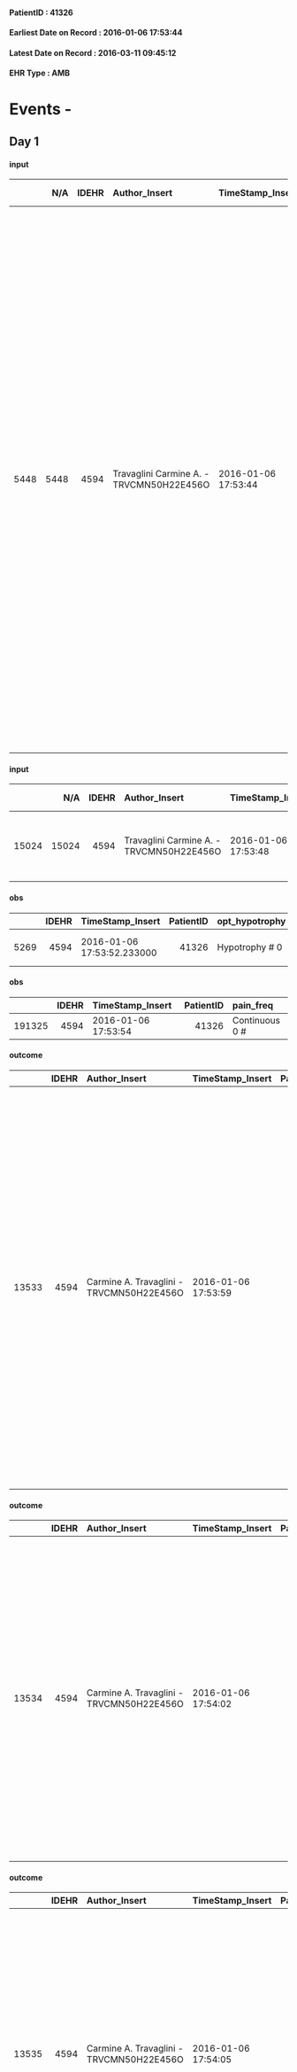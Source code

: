 
#### PatientID : 41326
#### Earliest Date on Record : 2016-01-06 17:53:44
#### Latest Date on Record : 2016-03-11 09:45:12
#### EHR Type : AMB

# Events - 

## Day 1

#### input
|      |    N/A |   IDEHR | Author_Insert                            | TimeStamp_Insert    |   IDAccess | EHRType   |   PatientID |   IDDigitalSignDocument | persone_vicine   |   Unnamed: 0_y |   IDANAMNESI_MED |   Non_Rilevabile_y | Note_Non_Rilevabile_y   | opt_consapevolezza                            | diagnosis                                                                                                                                                                                                                                                                                                                                                                                                                                                                                                                                                                                                                                                                                       |
|-----:|-------:|--------:|:-----------------------------------------|:--------------------|-----------:|:----------|------------:|------------------------:|:-----------------|---------------:|-----------------:|-------------------:|:------------------------|:----------------------------------------------|:------------------------------------------------------------------------------------------------------------------------------------------------------------------------------------------------------------------------------------------------------------------------------------------------------------------------------------------------------------------------------------------------------------------------------------------------------------------------------------------------------------------------------------------------------------------------------------------------------------------------------------------------------------------------------------------------|
| 5448 |   5448 |    4594 | Travaglini Carmine A. - TRVCMN50H22E456O | 2016-01-06 17:53:44 |      20635 | AMB       |       41326 |                  235597 | N/A              |           3248 |             3409 |                  0 | NR                      | Full Awareness of diagnosis and prognosis # 5 | Mastectomia dx per carcinoma mammario nel 1950. Ipertensione arteriosa. Ipotiroidismo. Dal 2013 Artride Reumatoide, epatopatia HCV + correlata con crioglobulinemia. Gammapatia monoclonale IgGlamda con BJ positiva. Nel mese di novembre 2015 ricovero per insufficienza renale. Durante la degenza, diagnosi di "mieloma multiplo con sindrome nefrosica ed insufficienza renale acuta ed oligoanuria" ed inizio di terapia dialitica previa CVCgiugulare dx. Sul versante ematologico la paziente dopo una seduta di steroide ad alto dosaggio, ha praticato due sedute, una a settimana, di Bortezomib che ha poi interrotto per scelta personale in rapporto al peggioramento del suo PS. |

#### input
|       |    N/A |   IDEHR | Author_Insert                            | TimeStamp_Insert    |   IDAccess | EHRType   |   PatientID |   IDDigitalSignDocument | persone_vicine   |   Unnamed: 0_y.1 |   IDDIAGNOSI_ICD |   Non_Rilevabile_y.1 | Note_Non_Rilevabile_y.1   | I_ICD                                                        | II_ICD                                                        | III_ICD                                 | IV_ICD                                              | V_ICD                                     | I_Anno   | II_Anno   | III_Anno   | IV_Anno   | They go   | I_Mese   |
|------:|-------:|--------:|:-----------------------------------------|:--------------------|-----------:|:----------|------------:|------------------------:|:-----------------|-----------------:|-----------------:|---------------------:|:--------------------------|:-------------------------------------------------------------|:--------------------------------------------------------------|:----------------------------------------|:----------------------------------------------------|:------------------------------------------|:---------|:----------|:-----------|:----------|:----------|:---------|
| 15024 |  15024 |    4594 | Travaglini Carmine A. - TRVCMN50H22E456O | 2016-01-06 17:53:48 |      20635 | AMB       |       41326 |                  235598 | N/A              |              585 |              585 |                    0 | NR                        | 20300 - Mieloma multiplo - senza menzione di remissione#2266 | 07054 - Epatite C cronica senza menzione di coma epatico#2008 | 586 - Insufficienza renale cronica#2363 | 4019 - Ipertensione essenziale non specificata#2334 | 2449 - Ipotiroidismo non specificato#2683 | 2015#55  | 2013#53   | 2015#55    | 1994#34   | 2013#53   | 12#12    |

#### obs
|      |   IDEHR | TimeStamp_Insert           |   PatientID | opt_hypotrophy   | anorexia     | asthenia   | cachexia     | dyspnoea                  | agitation_behavior_freq   | mood                | cognitive_state   |
|-----:|--------:|:---------------------------|------------:|:-----------------|:-------------|:-----------|:-------------|:--------------------------|:--------------------------|:--------------------|:------------------|
| 5269 |    4594 | 2016-01-06 17:53:52.233000 |       41326 | Hypotrophy # 0   | Anorexia # 0 | Severe # 3 | cachexia # 0 | applicant mild strain # 6 | quiet # 0                 | Closing itself # 01 | Polished # 2      |

#### obs
|        |   IDEHR | TimeStamp_Insert    |   PatientID | pain_freq      |
|-------:|--------:|:--------------------|------------:|:---------------|
| 191325 |    4594 | 2016-01-06 17:53:54 |       41326 | Continuous 0 # |

#### outcome
|       |   IDEHR | Author_Insert                            | TimeStamp_Insert    |   PatientID |   IDDigitalSignDocument |   IDPAI_VIDAS | opt_problem                     |   opt_problem_num | opt_obiettivo                                                                                                                                                                            |   opt_obiettivo_num | opt_stato_problema   |   opt_stato_problema_num | opt_interventi                                                                                                                                                                                                                                                                                                                                                                                                                                                          |   opt_interventi_num |
|------:|--------:|:-----------------------------------------|:--------------------|------------:|------------------------:|--------------:|:--------------------------------|------------------:|:-----------------------------------------------------------------------------------------------------------------------------------------------------------------------------------------|--------------------:|:---------------------|-------------------------:|:------------------------------------------------------------------------------------------------------------------------------------------------------------------------------------------------------------------------------------------------------------------------------------------------------------------------------------------------------------------------------------------------------------------------------------------------------------------------|---------------------:|
| 13533 |    4594 | Carmine A. Travaglini - TRVCMN50H22E456O | 2016-01-06 17:53:59 |       41326 |                  235601 |         15566 | Deficit in the care of s√® # 25 |                 4 | Keep the remaining capacity in taking care of you, helping the patient to accept their limitations, considering himself realistic and objective (eating, bathing, dressing, delete) # 40 |                   4 | Open Problem # 1     |                        1 | Implementation PAI - Guarantee the patient's choices based on his / her desires # 92; Implementation PAI - Do not increase the patient's dependency regime by replacing himself / herself in all activities # 95; Counseling - Encourage to express feelings about deficits in the care of you're # 96; Counseling - Gently exploring your disabilities # 97; Counseling - Exploring the patient's feelings in relation to his or her disability and need for help # 98 |                    4 |

#### outcome
|       |   IDEHR | Author_Insert                            | TimeStamp_Insert    |   PatientID |   IDDigitalSignDocument |   IDPAI_VIDAS | opt_problem                                                |   opt_problem_num | opt_obiettivo                                                       |   opt_obiettivo_num | opt_stato_problema   |   opt_stato_problema_num | opt_interventi                                                                                                                                                                                                                                                                                                                                    |   opt_interventi_num |
|------:|--------:|:-----------------------------------------|:--------------------|------------:|------------------------:|--------------:|:-----------------------------------------------------------|------------------:|:--------------------------------------------------------------------|--------------------:|:---------------------|-------------------------:|:--------------------------------------------------------------------------------------------------------------------------------------------------------------------------------------------------------------------------------------------------------------------------------------------------------------------------------------------------|---------------------:|
| 13534 |    4594 | Carmine A. Travaglini - TRVCMN50H22E456O | 2016-01-06 17:54:02 |       41326 |                  235602 |         15567 | Impaired mobility † / limitation of physical movement # 27 |                 1 | Minimize the possibility of injuries. If present, maintain QoL # 47 |                   4 | Open Problem # 1     |                        1 | PAI Implementation - Program the change of position that reduces the pressure in vulnerable areas # 292; PAI Implementation - Keep well hydrated skin and elastic # 295; Information - Inform the caregiver on how to mobilize the patient to reduce the risk of injury # 304; aids - Request supply of bedsore air mattress and compressor # 308 |                    4 |

#### outcome
|       |   IDEHR | Author_Insert                            | TimeStamp_Insert    |   PatientID |   IDDigitalSignDocument |   IDPAI_VIDAS | opt_problem                                                            |   opt_problem_num | opt_obiettivo                                               |   opt_obiettivo_num | opt_stato_problema   |   opt_stato_problema_num | opt_interventi                                                                                                                                                                                                                                                                                        |   opt_interventi_num |
|------:|--------:|:-----------------------------------------|:--------------------|------------:|------------------------:|--------------:|:-----------------------------------------------------------------------|------------------:|:------------------------------------------------------------|--------------------:|:---------------------|-------------------------:|:------------------------------------------------------------------------------------------------------------------------------------------------------------------------------------------------------------------------------------------------------------------------------------------------------|---------------------:|
| 13535 |    4594 | Carmine A. Travaglini - TRVCMN50H22E456O | 2016-01-06 17:54:05 |       41326 |                  235603 |         15568 | Alteration of comfort associated with chronic pain and / or acute # 29 |                 2 | The patient riferir√ † ¬ † a satisfactory pain control # 56 |                   1 | Open Problem # 1     |                        1 | Counseling - Sharing with the patient the therapeutic path # 444; Implementing the PAI - Therapeutic adjustment # 441; Implementing the PAI - Administering the drugs correctly according to the prescription # 442; Implementing the PAI - Evaluating the effectiveness of drug administration # 443 |                    4 |

#### care
|       |   IDEHR | Author_Insert                            | TimeStamp_Insert    |   IDAccess | EHRType   |   PatientID |   IDTERAPIE_OUTPAT_VIDAS | ds_altro_farmaco   |   ds_dose | opt_via_di_somm   | ds_ora       | dt_data_inizio      | ds_note_y                                                                                                                                                 |   opt_pregressa |   opt_somm_terapia |   opt_estemporanea |   opt_termina |   opt_somm_in_pompa | opt_farmaco              |
|------:|--------:|:-----------------------------------------|:--------------------|-----------:|:----------|------------:|-------------------------:|:-------------------|----------:|:------------------|:-------------|:--------------------|:----------------------------------------------------------------------------------------------------------------------------------------------------------|----------------:|-------------------:|-------------------:|--------------:|--------------------:|:-------------------------|
| 35989 |    4594 | carmine a. travaglini - trvcmn50h22e456o | 2016-01-06 17:54:08 |      20635 | amb       |       41326 |                    13545 | clisma fleet       |         1 | rectal # 6 = 6    | at need # 24 | 2016-01-06 00:00:00 | in relation to the fact that the patient evacuates more than 15 days, √® properly proceed with rectal principals. subsequently valuter√ † how to proceed. |               0 |                  0 |                  0 |             0 |                   0 | other (see notes) # 2004 |

#### care
|       |   IDEHR | Author_Insert                            | TimeStamp_Insert    |   IDAccess | EHRType   |   PatientID |   IDTERAPIE_OUTPAT_VIDAS |   ds_dose | opt_via_di_somm   | ds_ora       | dt_data_inizio      | ds_note_y                                                                                                                                                                             |   opt_pregressa |   opt_somm_terapia |   opt_estemporanea |   opt_termina |   opt_somm_in_pompa | opt_farmaco                                  |
|------:|--------:|:-----------------------------------------|:--------------------|-----------:|:----------|------------:|-------------------------:|----------:|:------------------|:-------------|:--------------------|:--------------------------------------------------------------------------------------------------------------------------------------------------------------------------------------|----------------:|-------------------:|-------------------:|--------------:|--------------------:|:---------------------------------------------|
| 35990 |    4594 | carmine a. travaglini - trvcmn50h22e456o | 2016-01-06 17:54:12 |      20635 | amb       |       41326 |                    13546 |         1 | oral # 0 = 0      | other # 2476 | 2016-01-06 00:00:00 | 1 patch every three days. in relation to the clinical response, if they moduler√ † dose. in the titration phase they may be used supplements oppoidi quick release as matrifen (see). |               0 |                  0 |                  0 |             0 |                   0 | fentanyl (matrifen tts 12 mcg / hour) # 1669 |

#### care
|       |   IDEHR | Author_Insert                            | TimeStamp_Insert    |   IDAccess | EHRType   |   PatientID |   IDTERAPIE_OUTPAT_VIDAS |   ds_dose | opt_via_di_somm   | ds_ora          | dt_data_inizio      |   opt_pregressa |   opt_somm_terapia |   opt_estemporanea |   opt_termina |   opt_somm_in_pompa | opt_farmaco                                     |
|------:|--------:|:-----------------------------------------|:--------------------|-----------:|:----------|------------:|-------------------------:|----------:|:------------------|:----------------|:--------------------|----------------:|-------------------:|-------------------:|--------------:|--------------------:|:------------------------------------------------|
| 35991 |    4594 | carmine a. travaglini - trvcmn50h22e456o | 2016-01-06 17:54:14 |      20635 | amb       |       41326 |                    13547 |        64 | oral # 0 = 0      | 07 # 7; 16 # 16 | 2016-01-06 00:00:00 |               0 |                  0 |                  0 |             0 |                   0 | dexamethasone (soldesam os gtt 0-2% gtt) # 1446 |

#### care
|       |   IDEHR | Author_Insert                            | TimeStamp_Insert    |   IDAccess | EHRType   |   PatientID |   IDTERAPIE_OUTPAT_VIDAS |   ds_dose | opt_via_di_somm        | ds_ora       | dt_data_inizio      | ds_note_y                                                                                                                                                                                                                                                                                                         |   opt_pregressa |   opt_somm_terapia |   opt_estemporanea |   opt_termina |   opt_somm_in_pompa | opt_farmaco                                   |
|------:|--------:|:-----------------------------------------|:--------------------|-----------:|:----------|------------:|-------------------------:|----------:|:-----------------------|:-------------|:--------------------|:------------------------------------------------------------------------------------------------------------------------------------------------------------------------------------------------------------------------------------------------------------------------------------------------------------------|----------------:|-------------------:|-------------------:|--------------:|--------------------:|:----------------------------------------------|
| 35992 |    4594 | carmine a. travaglini - trvcmn50h22e456o | 2016-01-06 17:54:19 |      20635 | amb       |       41326 |                    13548 |         1 | transmucosal # 11 = 11 | at need # 24 | 2016-01-06 00:00:00 | a spray in the nostril. if after 20 minutes of administration of the drug does not cease the pain, you √® allowed to brew another spray. s√® goes from that in other episodes of intense pain utilizzer√ † cumulative dose proved effective. the potr√ † medication also be used to prevent procedural pain ..... |               0 |                  0 |                  0 |             0 |                   0 | fentanyl (instanyl nasal spray 50 mcg) # 1667 |

#### obs
|        |   IDEHR | TimeStamp_Insert           |   PatientID | awareness                                         |
|-------:|--------:|:---------------------------|------------:|:--------------------------------------------------|
| 287638 |    4594 | 2016-01-06 17:54:21.597000 |       41326 | Full awareness of the diagnosis and prognosis # 4 |

#### care
|      |   IDEHR | Author_Insert                   | TimeStamp_Insert    | EHRType   |   PatientID |   IDGESTIONE_AUSILI |   opt_annulla_consegna | dt_Ric_consegna     | opt_ausilio                                     |
|-----:|--------:|:--------------------------------|:--------------------|:----------|------------:|--------------------:|-----------------------:|:--------------------|:------------------------------------------------|
| 4929 |    4585 | chiara sassi - ssschr75p41l872t | 2016-01-07 09:14:49 | amb       |       41326 |                4792 |                      0 | 2016-01-07 00:00:00 | electronic articulated bed with side rails # 14 |

#### care
|      |   IDEHR | Author_Insert                   | TimeStamp_Insert    | EHRType   |   PatientID |   IDGESTIONE_AUSILI |   opt_annulla_consegna | dt_Ric_consegna     | opt_ausilio                             |
|-----:|--------:|:--------------------------------|:--------------------|:----------|------------:|--------------------:|-----------------------:|:--------------------|:----------------------------------------|
| 4930 |    4585 | chiara sassi - ssschr75p41l872t | 2016-01-07 09:15:00 | amb       |       41326 |                4793 |                      0 | 2016-01-07 00:00:00 | antid air mattress with compressor # 16 |

#### care
|      |   IDEHR | Author_Insert                           | TimeStamp_Insert    | EHRType   |   PatientID |   IDGESTIONE_AUSILI |   ds_ncons |   opt_annulla_consegna | dt_Ric_consegna     | dt_ric_cons_forn    | opt_ausilio                             |
|-----:|--------:|:----------------------------------------|:--------------------|:----------|------------:|--------------------:|-----------:|-----------------------:|:--------------------|:--------------------|:----------------------------------------|
| 4949 |    4585 | martinoli massimo l. - mrtmsm69t31f205t | 2016-01-07 12:43:38 | amb       |       41326 |                4812 |      26850 |                      0 | 2016-01-07 00:00:00 | 2016-01-07 00:00:00 | antid air mattress with compressor # 16 |

#### care
|      |   IDEHR | Author_Insert                           | TimeStamp_Insert    | EHRType   |   PatientID |   IDGESTIONE_AUSILI |   ds_ncons |   opt_annulla_consegna | dt_Ric_consegna     | dt_ric_cons_forn    | opt_ausilio                                     |
|-----:|--------:|:----------------------------------------|:--------------------|:----------|------------:|--------------------:|-----------:|-----------------------:|:--------------------|:--------------------|:------------------------------------------------|
| 4950 |    4585 | martinoli massimo l. - mrtmsm69t31f205t | 2016-01-07 12:43:53 | amb       |       41326 |                4813 |      26850 |                      0 | 2016-01-07 00:00:00 | 2016-01-07 00:00:00 | electronic articulated bed with side rails # 14 |

#### input
|      |    N/A |   Unnamed: 0_x |   IDANAMNESI_INF |   IDEHR | Author_Insert                      | TimeStamp_Insert           |   IDAccess | EHRType   |   PatientID |   IDDigitalSignDocument |   Non_Rilevabile_x | Note_Non_Rilevabile_x   | perc_salute                                                    | elimination           | Perception                       | rapporti_fam   | persone_vicine   | Caregiver          | Religion     | Note_Elim_urinaria   |
|-----:|-------:|---------------:|-----------------:|--------:|:-----------------------------------|:---------------------------|-----------:|:----------|------------:|------------------------:|-------------------:|:------------------------|:---------------------------------------------------------------|:----------------------|:---------------------------------|:---------------|:-----------------|:-------------------|:-------------|:---------------------|
| 1189 |   1189 |           1379 |             2267 |    4594 | De Paula Helena - DPLMCH72M51Z602H | 2016-01-07 13:34:14.087000 |      20735 | AMB       |       41326 |                  236421 |                  0 | NR                      | perdit√ † Performance # 0; increased dell'affaticabilit√ † # 2 | constipated bowel # 1 | Closing itself # 2; sadness # 12 | no # 1         | N/A              | Caregiver 24su 24. | Catholic # 0 | incontinence diapers |

#### obs
|       |   IDEHR | TimeStamp_Insert           |   PatientID | personal_hygiene   | urine_elimination   | mobility     | active_diuresis     | asthenia   | cachexia     | dyspnoea        | motor_performance                                                                                  | body_temp    | mood                              | diet       | cognitive_state   | feces_elimination   |
|------:|--------:|:---------------------------|------------:|:-------------------|:--------------------|:-------------|:--------------------|:-----------|:-------------|:----------------|:---------------------------------------------------------------------------------------------------|:-------------|:----------------------------------|:-----------|:------------------|:--------------------|
| 40908 |    4594 | 2016-01-07 13:34:18.497000 |       41326 | Employee # 4       | Independent # 0     | Employee # 4 | active diuresis # 0 | Severe # 2 | cachexia # 0 | mild strain # 1 | 30% - Patient with directions to the hospital or home hospitalization, intensive home support # 03 | Apyrexia # 0 | Closing itself # 01; sadness # 11 | Absent # 4 | Polished # 2      | Employee # 4        |

#### obs
|        |   IDEHR | TimeStamp_Insert    |   PatientID | pain_freq                      |
|-------:|--------:|:--------------------|------------:|:-------------------------------|
| 191424 |    4594 | 2016-01-07 13:34:21 |       41326 | Continuous # 0; Occasional # 4 |

#### outcome
|       |   IDEHR | Author_Insert                      | TimeStamp_Insert    |   PatientID |   IDDigitalSignDocument |   IDPAI_VIDAS | opt_problem                                                |   opt_problem_num | opt_obiettivo                                                       |   opt_obiettivo_num | opt_stato_problema   |   opt_stato_problema_num | opt_interventi                                                                                                                                                                                                                                                      |   opt_interventi_num |
|------:|--------:|:-----------------------------------|:--------------------|------------:|------------------------:|--------------:|:-----------------------------------------------------------|------------------:|:--------------------------------------------------------------------|--------------------:|:---------------------|-------------------------:|:--------------------------------------------------------------------------------------------------------------------------------------------------------------------------------------------------------------------------------------------------------------------|---------------------:|
| 13647 |    4594 | De Paula Helena - DPLMCH72M51Z602H | 2016-01-07 13:34:24 |       41326 |                  236424 |         15680 | Impaired mobility † / limitation of physical movement # 27 |                 1 | Minimize the possibility of injuries. If present, maintain QoL # 47 |                   4 | Open Problem # 1     |                        1 | Assistive products - Request for supply of articulated bed with side rails # 307; Assistive products - Request for supply of anti-decubitus air mattress and compressor # 308; Activation of professionals - Request for activation of Social Health Operator # 332 |                    4 |


## Day 2

#### input
|      |    N/A |   IDEHR | Author_Insert                            | TimeStamp_Insert    |   IDAccess | EHRType   |   PatientID |   IDDigitalSignDocument | persone_vicine   |   Unnamed: 0_y |   IDANAMNESI_MED |   Non_Rilevabile_y | Note_Non_Rilevabile_y   | opt_consapevolezza                            | diagnosis                                                                                                                                                                                                                                                                                                                                                                                                                                                                                                                                                                                                                                                                                       |
|-----:|-------:|--------:|:-----------------------------------------|:--------------------|-----------:|:----------|------------:|------------------------:|:-----------------|---------------:|-----------------:|-------------------:|:------------------------|:----------------------------------------------|:------------------------------------------------------------------------------------------------------------------------------------------------------------------------------------------------------------------------------------------------------------------------------------------------------------------------------------------------------------------------------------------------------------------------------------------------------------------------------------------------------------------------------------------------------------------------------------------------------------------------------------------------------------------------------------------------|
| 5468 |   5468 |    4594 | Travaglini Carmine A. - TRVCMN50H22E456O | 2016-01-08 14:14:25 |      20896 | AMB       |       41326 |                  237781 | N/A              |           3325 |             3435 |                  0 | NR                      | Full Awareness of diagnosis and prognosis # 5 | Mastectomia dx per carcinoma mammario nel 1950. Ipertensione arteriosa. Ipotiroidismo. Dal 2013 Artride Reumatoide, epatopatia HCV + correlata con crioglobulinemia. Gammapatia monoclonale IgGlamda con BJ positiva. Nel mese di novembre 2015 ricovero per insufficienza renale. Durante la degenza, diagnosi di "mieloma multiplo con sindrome nefrosica ed insufficienza renale acuta ed oligoanuria" ed inizio di terapia dialitica previa CVCgiugulare dx. Sul versante ematologico la paziente dopo una seduta di steroide ad alto dosaggio, ha praticato due sedute, una a settimana, di Bortezomib che ha poi interrotto per scelta personale in rapporto al peggioramento del suo PS. |

#### obs
|      |   IDEHR | TimeStamp_Insert           |   PatientID | opt_hypotrophy   | anorexia     | asthenia   | cachexia     | dyspnoea                  | agitation_behavior_freq   | mood                | cognitive_state   |
|-----:|--------:|:---------------------------|------------:|:-----------------|:-------------|:-----------|:-------------|:--------------------------|:--------------------------|:--------------------|:------------------|
| 5345 |    4594 | 2016-01-08 14:14:43.513000 |       41326 | Hypotrophy # 0   | Anorexia # 0 | Severe # 3 | cachexia # 0 | applicant mild strain # 6 | quiet # 0                 | Closing itself # 01 | Polished # 2      |

#### obs
|        |   IDEHR | TimeStamp_Insert    |   PatientID | pain_freq                      |
|-------:|--------:|:--------------------|------------:|:-------------------------------|
| 191594 |    4594 | 2016-01-08 14:14:52 |       41326 | Continuous # 0; Occasional # 4 |

#### care
|       |   IDEHR | Author_Insert                            | TimeStamp_Insert    |   IDAccess | EHRType   |   PatientID |   IDTERAPIE_OUTPAT_VIDAS | ds_altro_farmaco    | ds_dose      | opt_via_di_somm   | ds_ora   | dt_data_inizio      | ds_note_y                              |   opt_pregressa |   opt_somm_terapia |   opt_estemporanea |   opt_termina |   opt_somm_in_pompa | opt_farmaco              |
|------:|--------:|:-----------------------------------------|:--------------------|-----------:|:----------|------------:|-------------------------:|:--------------------|:-------------|:------------------|:---------|:--------------------|:---------------------------------------|----------------:|-------------------:|-------------------:|--------------:|--------------------:|:-------------------------|
| 36294 |    4594 | carmine a. travaglini - trvcmn50h22e456o | 2016-01-08 14:14:58 |      20896 | amb       |       41326 |                    13851 | diflucan 50mg / 5ml | 2 dispensers | oral # 0 = 0      | 09 # 9   | 2016-01-08 00:00:00 | to be taken in a lump sum x 7-10 days. |               0 |                  0 |                  0 |             0 |                   0 | other (see notes) # 2004 |

#### care
|       |   IDEHR | Author_Insert                            | TimeStamp_Insert    |   IDAccess | EHRType   |   PatientID |   IDTERAPIE_OUTPAT_VIDAS |   ds_dose | opt_via_di_somm        | ds_ora       | dt_data_inizio      | ds_note_y                                                                                                                                                                                                                                                                                                         |   opt_pregressa |   opt_somm_terapia |   opt_estemporanea |   opt_termina |   opt_somm_in_pompa | opt_farmaco                                    |
|------:|--------:|:-----------------------------------------|:--------------------|-----------:|:----------|------------:|-------------------------:|----------:|:-----------------------|:-------------|:--------------------|:------------------------------------------------------------------------------------------------------------------------------------------------------------------------------------------------------------------------------------------------------------------------------------------------------------------|----------------:|-------------------:|-------------------:|--------------:|--------------------:|:-----------------------------------------------|
| 36295 |    4594 | carmine a. travaglini - trvcmn50h22e456o | 2016-01-08 14:15:04 |      20896 | amb       |       41326 |                    13852 |         1 | transmucosal # 11 = 11 | at need # 24 | 2016-01-08 00:00:00 | a spray in the nostril. if after 20 minutes of administration of the drug does not cease the pain, you √® allowed to brew another spray. s√® goes from that in other episodes of intense pain utilizzer√ † cumulative dose proved effective. the potr√ † medication also be used to prevent procedural pain ..... |               0 |                  0 |                  0 |             0 |                   0 | fentanyl (instanyl nasal spray 100 mcg) # 1664 |

#### care
|       |   IDEHR | Author_Insert                            | TimeStamp_Insert    |   IDAccess | EHRType   |   PatientID |   IDTERAPIE_OUTPAT_VIDAS |   ds_dose | opt_via_di_somm   | ds_ora       | dt_data_inizio      | ds_note_y                                                                                                                                                                             |   opt_pregressa |   opt_somm_terapia |   opt_estemporanea |   opt_termina |   opt_somm_in_pompa | opt_farmaco                                  |
|------:|--------:|:-----------------------------------------|:--------------------|-----------:|:----------|------------:|-------------------------:|----------:|:------------------|:-------------|:--------------------|:--------------------------------------------------------------------------------------------------------------------------------------------------------------------------------------|----------------:|-------------------:|-------------------:|--------------:|--------------------:|:---------------------------------------------|
| 36296 |    4594 | carmine a. travaglini - trvcmn50h22e456o | 2016-01-08 14:15:08 |      20896 | amb       |       41326 |                    13853 |         1 | oral # 0 = 0      | other # 2476 | 2016-01-08 00:00:00 | 1 patch every three days. in relation to the clinical response, if they moduler√ † dose. in the titration phase they may be used supplements oppoidi quick release as instanyl (see). |               0 |                  0 |                  0 |             0 |                   0 | fentanyl (matrifen tts 25 mcg / hour) # 1670 |

#### obs
|       |   IDEHR | TimeStamp_Insert           |   PatientID | opt_cooperation                           | chk_ausili_presidi                      | chk_ausili_incont                       | opt_care_giver   | chk_gastrointestinal_symptoms                 | opt_dehydration   | asthenia   | cachexia     | dyspnoea        | motor_performance              | agitation_behavior_freq   | mood                                             | diet       | cognitive_state   | feces_elimination   | consumption_help   |
|------:|--------:|:---------------------------|------------:|:------------------------------------------|:----------------------------------------|:----------------------------------------|:-----------------|:----------------------------------------------|:------------------|:-----------|:-------------|:----------------|:-------------------------------|:--------------------------|:-------------------------------------------------|:-----------|:------------------|:--------------------|:-------------------|
| 86895 |    4594 | 2016-01-08 15:52:50.070000 |       41326 | discomfort to the technical maneuvers # 2 | absorbency # 0; disposable sleepers # 1 | absorbency # 0; disposable sleepers # 1 | This # 0         | nausea - Occasional # 0; loss of appetite # 3 | Dehydration # 0   | Severe # 2 | cachexia # 0 | mild strain # 1 | bedridden, nontransferable # 5 | quiet # 0                 | Apathy # 00; # 01 closed in itself; sadness # 11 | absent # 4 | Polished # 2      | help with # 2       | # 4 employees      |

#### obs
|        |   IDEHR | TimeStamp_Insert    |   PatientID |
|-------:|--------:|:--------------------|------------:|
| 137968 |    4594 | 2016-01-08 15:52:53 |       41326 |

#### obs
|        |   IDEHR | TimeStamp_Insert           |   PatientID |
|-------:|--------:|:---------------------------|------------:|
| 309741 |    4594 | 2016-01-08 15:52:57.783000 |       41326 |


## Day 3

#### obs
|       |   IDEHR | TimeStamp_Insert           |   PatientID | personal_hygiene   | urine_elimination   | mobility     | active_diuresis     | asthenia   | cachexia     | dyspnoea        | motor_performance                                                                                  | body_temp    | mood                              | diet       | cognitive_state   | feces_elimination   | consumption_help   |
|------:|--------:|:---------------------------|------------:|:-------------------|:--------------------|:-------------|:--------------------|:-----------|:-------------|:----------------|:---------------------------------------------------------------------------------------------------|:-------------|:----------------------------------|:-----------|:------------------|:--------------------|:-------------------|
| 40996 |    4594 | 2016-01-09 12:23:59.307000 |       41326 | Employee # 4       | Independent # 0     | Employee # 4 | active diuresis # 0 | Severe # 2 | cachexia # 0 | mild strain # 1 | 30% - Patient with directions to the hospital or home hospitalization, intensive home support # 03 | Apyrexia # 0 | Closing itself # 01; sadness # 11 | Absent # 4 | Polished # 2      | Employee # 4        | # 4 employees      |

#### obs
|        |   IDEHR | TimeStamp_Insert    |   PatientID | pain_freq                      |
|-------:|--------:|:--------------------|------------:|:-------------------------------|
| 191700 |    4594 | 2016-01-09 12:24:02 |       41326 | Continuous # 0; Occasional # 4 |

#### obs
|        |   IDEHR | TimeStamp_Insert           |   PatientID |
|-------:|--------:|:---------------------------|------------:|
| 299957 |    4594 | 2016-01-09 12:24:04.800000 |       41326 |

#### obs
|        |   IDEHR | TimeStamp_Insert           |   PatientID |
|-------:|--------:|:---------------------------|------------:|
| 299958 |    4594 | 2016-01-09 12:24:06.940000 |       41326 |

#### outcome
|       |   IDEHR | Author_Insert                      | TimeStamp_Insert    |   PatientID |   IDDigitalSignDocument |   IDPAI_VIDAS | opt_problem                                                |   opt_problem_num | opt_obiettivo                                                       |   opt_obiettivo_num | opt_stato_problema   |   opt_stato_problema_num | opt_interventi                                                                                                                                                                                                                                                      |   opt_interventi_num |
|------:|--------:|:-----------------------------------|:--------------------|------------:|------------------------:|--------------:|:-----------------------------------------------------------|------------------:|:--------------------------------------------------------------------|--------------------:|:---------------------|-------------------------:|:--------------------------------------------------------------------------------------------------------------------------------------------------------------------------------------------------------------------------------------------------------------------|---------------------:|
| 13963 |    4594 | De Paula Helena - DPLMCH72M51Z602H | 2016-01-09 12:24:09 |       41326 |                  238615 |         15996 | Impaired mobility † / limitation of physical movement # 27 |                 1 | Minimize the possibility of injuries. If present, maintain QoL # 47 |                   4 | closed Problem # 2   |                        2 | Assistive products - Request for supply of articulated bed with side rails # 307; Assistive products - Request for supply of anti-decubitus air mattress and compressor # 308; Activation of professionals - Request for activation of Social Health Operator # 332 |                    4 |


## Day 4

#### obs
|       |   IDEHR | TimeStamp_Insert           |   PatientID | personal_hygiene   | urine_elimination   | mobility     | active_diuresis     | lack_of_appetite     | asthenia   | cachexia     | dyspnoea        | motor_performance                                                                       | body_temp    | mood      | diet       | cognitive_state          | feces_elimination   | consumption_help   |
|------:|--------:|:---------------------------|------------:|:-------------------|:--------------------|:-------------|:--------------------|:---------------------|:-----------|:-------------|:----------------|:----------------------------------------------------------------------------------------|:-------------|:----------|:-----------|:-------------------------|:--------------------|:-------------------|
| 41034 |    4594 | 2016-01-10 14:09:59.620000 |       41326 | Employee # 4       | Independent # 0     | Employee # 4 | active diuresis # 0 | loss of appetite # 0 | Severe # 2 | cachexia # 0 | mild strain # 1 | 20% - Patient with serious impairment of organ functions, one or irreversible pi√π # 02 | Apyrexia # 0 | Fear # 08 | Absent # 4 | confused - sometimes # 0 | Employee # 4        | # 4 employees      |

#### obs
|        |   IDEHR | TimeStamp_Insert    |   PatientID | pain_freq                      |
|-------:|--------:|:--------------------|------------:|:-------------------------------|
| 191773 |    4594 | 2016-01-10 14:10:03 |       41326 | Continuous # 0; Occasional # 4 |

#### outcome
|       |   IDEHR | Author_Insert                      | TimeStamp_Insert    |   PatientID |   IDDigitalSignDocument |   IDPAI_VIDAS | opt_problem                                               |   opt_problem_num | opt_obiettivo                                                                                                                                                                                                         |   opt_obiettivo_num | opt_stato_problema   |   opt_stato_problema_num | opt_interventi                                                                                                                                                                                                   |   opt_interventi_num |
|------:|--------:|:-----------------------------------|:--------------------|------------:|------------------------:|--------------:|:----------------------------------------------------------|------------------:|:----------------------------------------------------------------------------------------------------------------------------------------------------------------------------------------------------------------------|--------------------:|:---------------------|-------------------------:|:-----------------------------------------------------------------------------------------------------------------------------------------------------------------------------------------------------------------|---------------------:|
| 13984 |    4594 | De Paula Helena - DPLMCH72M51Z602H | 2016-01-10 14:10:06 |       41326 |                  239256 |         16017 | State anxiety, apprehension, confusion, anger, panic # 28 |                 4 | The patient riferir√ † ¬ † to get better on the mental and physical plane, distinguishing the real problems from those potential, identifying the factors that still pu√≤ controlling and expressing their fears # 52 |                   4 | Open Problem # 1     |                        1 | Counseling - Share with caregiver therapeutic path # 402; PAI Implementation - Evaluate the effectiveness of drug administration # 400; PAI Implementation - properly administer the drugs as prescription # 399 |                    4 |


## Day 5

#### obs
|      |   IDEHR | TimeStamp_Insert           |   PatientID | cachexia     |
|-----:|--------:|:---------------------------|------------:|:-------------|
| 5413 |    4594 | 2016-01-11 11:48:40.120000 |       41326 | cachexia # 0 |

#### obs
|        |   IDEHR | TimeStamp_Insert    |   PatientID | breath                                             | consolability           | body_language   | facial_expression           |
|-------:|--------:|:--------------------|------------:|:---------------------------------------------------|:------------------------|:----------------|:----------------------------|
| 271394 |    4594 | 2016-01-11 11:48:44 |       41326 | Breath altered. Cheyne-Stokes hyperventilation # 2 | Not for consolation # 0 | Relaxed # 0     | Smiling or inexpressive # 0 |

#### care
|       |   IDEHR | Author_Insert                            | TimeStamp_Insert    |   IDAccess | EHRType   |   PatientID |   IDTERAPIE_OUTPAT_VIDAS | ds_altro_farmaco    | ds_dose      | opt_via_di_somm   | ds_ora   | dt_data_inizio      | ds_note_y                              |   opt_pregressa |   opt_somm_terapia |   opt_estemporanea |   opt_termina |   opt_somm_in_pompa | opt_farmaco              |
|------:|--------:|:-----------------------------------------|:--------------------|-----------:|:----------|------------:|-------------------------:|:--------------------|:-------------|:------------------|:---------|:--------------------|:---------------------------------------|----------------:|-------------------:|-------------------:|--------------:|--------------------:|:-------------------------|
| 36441 |    4594 | carmine a. travaglini - trvcmn50h22e456o | 2016-01-11 11:48:46 |      21061 | amb       |       41326 |                    13998 | diflucan 50mg / 5ml | 2 dispensers | oral # 0 = 0      | 09 # 9   | 2016-01-08 00:00:00 | to be taken in a lump sum x 7-10 days. |               0 |                  0 |                  0 |             1 |                   0 | other (see notes) # 2004 |

#### care
|       |   IDEHR | Author_Insert                            | TimeStamp_Insert    |   IDAccess | EHRType   |   PatientID |   IDTERAPIE_OUTPAT_VIDAS |   ds_dose | opt_via_di_somm        | ds_ora       | dt_data_inizio      | ds_note_y                                                                                                                                       |   opt_pregressa |   opt_somm_terapia |   opt_estemporanea |   opt_termina |   opt_somm_in_pompa | opt_farmaco                                    |
|------:|--------:|:-----------------------------------------|:--------------------|-----------:|:----------|------------:|-------------------------:|----------:|:-----------------------|:-------------|:--------------------|:------------------------------------------------------------------------------------------------------------------------------------------------|----------------:|-------------------:|-------------------:|--------------:|--------------------:|:-----------------------------------------------|
| 36442 |    4594 | carmine a. travaglini - trvcmn50h22e456o | 2016-01-11 11:48:49 |      21061 | amb       |       41326 |                    13999 |         1 | transmucosal # 11 = 11 | at need # 24 | 2016-01-08 00:00:00 | acute pain. alternative to morphine. a spray in the nostril. if after 20 minutes the pain does not recede, it √® allowed to brew another spray. |               0 |                  0 |                  0 |             0 |                   0 | fentanyl (instanyl nasal spray 100 mcg) # 1664 |

#### care
|       |   IDEHR | Author_Insert                            | TimeStamp_Insert    |   IDAccess | EHRType   |   PatientID |   IDTERAPIE_OUTPAT_VIDAS |   ds_dose | opt_via_di_somm        | ds_ora                   | dt_data_inizio      | ds_note_y                                     |   opt_pregressa |   opt_somm_terapia |   opt_estemporanea |   opt_termina |   opt_somm_in_pompa | opt_farmaco                                            |
|------:|--------:|:-----------------------------------------|:--------------------|-----------:|:----------|------------:|-------------------------:|----------:|:-----------------------|:-------------------------|:--------------------|:----------------------------------------------|----------------:|-------------------:|-------------------:|--------------:|--------------------:|:-------------------------------------------------------|
| 36443 |    4594 | carmine a. travaglini - trvcmn50h22e456o | 2016-01-11 11:48:51 |      21061 | amb       |       41326 |                    14000 |         1 | subcutaneously # 3 = 3 | 08 # 8; 16 # 16; 23 # 23 | 2016-01-11 00:00:00 | therapy should begin to appear by the rattle. |               0 |                  0 |                  0 |             0 |                   0 | scopolamine butylbromide (buscopan 20mg / ml fl) # 997 |

#### care
|       |   IDEHR | Author_Insert                            | TimeStamp_Insert    |   IDAccess | EHRType   |   PatientID |   IDTERAPIE_OUTPAT_VIDAS |   ds_dose | opt_via_di_somm        | ds_ora       | dt_data_inizio      | ds_note_y   |   opt_pregressa |   opt_somm_terapia |   opt_estemporanea |   opt_termina |   opt_somm_in_pompa | opt_farmaco                                  |
|------:|--------:|:-----------------------------------------|:--------------------|-----------:|:----------|------------:|-------------------------:|----------:|:-----------------------|:-------------|:--------------------|:------------|----------------:|-------------------:|-------------------:|--------------:|--------------------:|:---------------------------------------------|
| 36444 |    4594 | carmine a. travaglini - trvcmn50h22e456o | 2016-01-11 11:48:55 |      21061 | amb       |       41326 |                    14001 |         1 | subcutaneously # 3 = 3 | at need # 24 | 2016-01-11 00:00:00 | delirium.   |               0 |                  0 |                  0 |             0 |                   0 | haloperidol (serenase 2 mg / 2 ml fl) # 1803 |

#### care
|       |   IDEHR | Author_Insert                            | TimeStamp_Insert    |   IDAccess | EHRType   |   PatientID |   IDTERAPIE_OUTPAT_VIDAS |   ds_dose | opt_via_di_somm   | ds_ora          | dt_data_inizio      |   opt_pregressa |   opt_somm_terapia |   opt_estemporanea |   opt_termina |   opt_somm_in_pompa | opt_farmaco                                     |
|------:|--------:|:-----------------------------------------|:--------------------|-----------:|:----------|------------:|-------------------------:|----------:|:------------------|:----------------|:--------------------|----------------:|-------------------:|-------------------:|--------------:|--------------------:|:------------------------------------------------|
| 36445 |    4594 | carmine a. travaglini - trvcmn50h22e456o | 2016-01-11 11:48:59 |      21061 | amb       |       41326 |                    14002 |        64 | oral # 0 = 0      | 07 # 7; 16 # 16 | 2016-01-06 00:00:00 |               0 |                  0 |                  0 |             1 |                   0 | dexamethasone (soldesam os gtt 0-2% gtt) # 1446 |

#### care
|       |   IDEHR | Author_Insert                            | TimeStamp_Insert    |   IDAccess | EHRType   |   PatientID |   IDTERAPIE_OUTPAT_VIDAS |   ds_dose | opt_via_di_somm        | ds_ora       | dt_data_inizio      | ds_note_y                 |   opt_pregressa |   opt_somm_terapia |   opt_estemporanea |   opt_termina |   opt_somm_in_pompa | opt_farmaco                          |
|------:|--------:|:-----------------------------------------|:--------------------|-----------:|:----------|------------:|-------------------------:|----------:|:-----------------------|:-------------|:--------------------|:--------------------------|----------------:|-------------------:|-------------------:|--------------:|--------------------:|:-------------------------------------|
| 36446 |    4594 | carmine a. travaglini - trvcmn50h22e456o | 2016-01-11 11:49:02 |      21061 | amb       |       41326 |                    14003 |         1 | subcutaneously # 3 = 3 | at need # 24 | 2016-01-11 00:00:00 | in the case of agitation. |               0 |                  0 |                  0 |             0 |                   0 | delorazepam (en 1 ml 2 mg fl) # 1848 |

#### care
|       |   IDEHR | Author_Insert                            | TimeStamp_Insert    |   IDAccess | EHRType   |   PatientID |   IDTERAPIE_OUTPAT_VIDAS | ds_dose   | opt_via_di_somm        | ds_ora       | dt_data_inizio      | ds_note_y   |   opt_pregressa |   opt_somm_terapia |   opt_estemporanea |   opt_termina |   opt_somm_in_pompa | opt_farmaco                                                     |
|------:|--------:|:-----------------------------------------|:--------------------|-----------:|:----------|------------:|-------------------------:|:----------|:-----------------------|:-------------|:--------------------|:------------|----------------:|-------------------:|-------------------:|--------------:|--------------------:|:----------------------------------------------------------------|
| 36447 |    4594 | carmine a. travaglini - trvcmn50h22e456o | 2016-01-11 11:49:04 |      21061 | amb       |       41326 |                    14004 | 1/2 fl    | subcutaneously # 3 = 3 | at need # 24 | 2016-01-11 00:00:00 | acute pain. |               0 |                  0 |                  0 |             0 |                   0 | morphine hydrochloride (10 mg morphine hydrochloride fl) # 1598 |

#### care
|       |   IDEHR | Author_Insert                            | TimeStamp_Insert    |   IDAccess | EHRType   |   PatientID |   IDTERAPIE_OUTPAT_VIDAS | ds_altro_farmaco   |   ds_dose | opt_via_di_somm   | ds_ora       | dt_data_inizio      | ds_note_y                                                                                                                                                 |   opt_pregressa |   opt_somm_terapia |   opt_estemporanea |   opt_termina |   opt_somm_in_pompa | opt_farmaco              |
|------:|--------:|:-----------------------------------------|:--------------------|-----------:|:----------|------------:|-------------------------:|:-------------------|----------:|:------------------|:-------------|:--------------------|:----------------------------------------------------------------------------------------------------------------------------------------------------------|----------------:|-------------------:|-------------------:|--------------:|--------------------:|:-------------------------|
| 36448 |    4594 | carmine a. travaglini - trvcmn50h22e456o | 2016-01-11 11:49:09 |      21061 | amb       |       41326 |                    14005 | clisma fleet       |         1 | rectal # 6 = 6    | at need # 24 | 2016-01-06 00:00:00 | in relation to the fact that the patient evacuates more than 15 days, √® properly proceed with rectal principals. subsequently valuter√ † how to proceed. |               0 |                  0 |                  0 |             1 |                   0 | other (see notes) # 2004 |


## Day 6

#### death
|     |   IDDecesso |   IDEHR | Author_Insert                      | TimeStamp_Insert    |   PatientID |   IDDigitalSignDocument | Date                | Luogo_decesso   | Note                                                              |
|----:|------------:|--------:|:-----------------------------------|:--------------------|------------:|------------------------:|:--------------------|:----------------|:------------------------------------------------------------------|
| 530 |         534 |    4594 | De Paula Helena - DPLMCH72M51Z602H | 2016-01-12 08:05:08 |       41326 |                  240847 | 2016-01-12 03:00:00 | # 2 Domicile    | The √ © death was informed by telephone of the cargiver 07:11 am. |

#### death
|     |   IDDecesso |   IDEHR | Author_Insert                            | TimeStamp_Insert    |   PatientID |   IDDigitalSignDocument | Date                | Luogo_decesso   | Note                                                              |
|----:|------------:|--------:|:-----------------------------------------|:--------------------|------------:|------------------------:|:--------------------|:----------------|:------------------------------------------------------------------|
| 531 |         535 |    4594 | Carmine A. Travaglini - TRVCMN50H22E456O | 2016-01-12 08:20:18 |       41326 |                  240853 | 2016-01-12 03:00:00 | # 2 Domicile    | The √ © death was informed by telephone of the cargiver 07:11 am. |

#### care
|      |   IDEHR | Author_Insert                   | TimeStamp_Insert    | EHRType   |   PatientID |   IDGESTIONE_AUSILI |   ds_ncons |   opt_annulla_consegna | ds_note_x                                                      | dt_Ric_consegna     | dt_ric_cons_forn    | dt_ric_ritiro       | opt_ausilio                             |
|-----:|--------:|:--------------------------------|:--------------------|:----------|------------:|--------------------:|-----------:|-----------------------:|:---------------------------------------------------------------|:--------------------|:--------------------|:--------------------|:----------------------------------------|
| 5065 |    4585 | chiara sassi - ssschr75p41l872t | 2016-01-12 11:33:21 | amb       |       41326 |                4928 |      26850 |                      0 | for the withdrawal to contact the friend to phone 339 6798023. | 2016-01-07 00:00:00 | 2016-01-07 00:00:00 | 2016-01-12 00:00:00 | antid air mattress with compressor # 16 |

#### care
|      |   IDEHR | Author_Insert                   | TimeStamp_Insert    | EHRType   |   PatientID |   IDGESTIONE_AUSILI |   ds_ncons |   opt_annulla_consegna | ds_note_x                                                      | dt_Ric_consegna     | dt_ric_cons_forn    | dt_ric_ritiro       | opt_ausilio                                     |
|-----:|--------:|:--------------------------------|:--------------------|:----------|------------:|--------------------:|-----------:|-----------------------:|:---------------------------------------------------------------|:--------------------|:--------------------|:--------------------|:------------------------------------------------|
| 5066 |    4585 | chiara sassi - ssschr75p41l872t | 2016-01-12 11:33:38 | amb       |       41326 |                4929 |      26850 |                      0 | for the withdrawal to contact the friend to phone 339 6798023. | 2016-01-07 00:00:00 | 2016-01-07 00:00:00 | 2016-01-12 00:00:00 | electronic articulated bed with side rails # 14 |

#### care
|      |   IDEHR | Author_Insert                    | TimeStamp_Insert    | EHRType   |   PatientID |   IDGESTIONE_AUSILI |   ds_ncons |   ds_nritiro |   opt_annulla_consegna | ds_note_x                                                      | dt_Ric_consegna     | dt_ric_cons_forn    | dt_ric_ritiro       | dt_ric_ritiro_forn   | opt_ausilio                             |
|-----:|--------:|:---------------------------------|:--------------------|:----------|------------:|--------------------:|-----------:|-------------:|-----------------------:|:---------------------------------------------------------------|:--------------------|:--------------------|:--------------------|:---------------------|:----------------------------------------|
| 5068 |    4585 | bordoni bruna - brdbrn60h64f205m | 2016-01-12 12:19:57 | amb       |       41326 |                4931 |      26850 |        26885 |                      0 | for the withdrawal to contact the friend to phone 339 6798023. | 2016-01-07 00:00:00 | 2016-01-07 00:00:00 | 2016-01-12 00:00:00 | 2016-01-12 00:00:00  | antid air mattress with compressor # 16 |

#### care
|      |   IDEHR | Author_Insert                    | TimeStamp_Insert    | EHRType   |   PatientID |   IDGESTIONE_AUSILI |   ds_ncons |   ds_nritiro |   opt_annulla_consegna | ds_note_x                                                      | dt_Ric_consegna     | dt_ric_cons_forn    | dt_ric_ritiro       | dt_ric_ritiro_forn   | opt_ausilio                                     |
|-----:|--------:|:---------------------------------|:--------------------|:----------|------------:|--------------------:|-----------:|-------------:|-----------------------:|:---------------------------------------------------------------|:--------------------|:--------------------|:--------------------|:---------------------|:------------------------------------------------|
| 5069 |    4585 | bordoni bruna - brdbrn60h64f205m | 2016-01-12 12:20:19 | amb       |       41326 |                4932 |      26850 |        26885 |                      0 | for the withdrawal to contact the friend to phone 339 6798023. | 2016-01-07 00:00:00 | 2016-01-07 00:00:00 | 2016-01-12 00:00:00 | 2016-01-12 00:00:00  | electronic articulated bed with side rails # 14 |


## Day 63

#### care
|      |   IDEHR | Author_Insert                           | TimeStamp_Insert    | EHRType   |   PatientID |   IDGESTIONE_AUSILI |   ds_ncons |   ds_nritiro | dt_ritiro           |   opt_annulla_consegna | ds_note_x                                                      | dt_Ric_consegna     | dt_ric_cons_forn    | dt_ric_ritiro       | dt_ric_ritiro_forn   | opt_ausilio                             |
|-----:|--------:|:----------------------------------------|:--------------------|:----------|------------:|--------------------:|-----------:|-------------:|:--------------------|-----------------------:|:---------------------------------------------------------------|:--------------------|:--------------------|:--------------------|:---------------------|:----------------------------------------|
| 6990 |    4585 | martinoli massimo l. - mrtmsm69t31f205t | 2016-03-09 15:36:30 | amb       |       41326 |                6866 |      26850 |        26885 | 2016-01-14 00:00:00 |                      0 | for the withdrawal to contact the friend to phone 339 6798023. | 2016-01-07 00:00:00 | 2016-01-07 00:00:00 | 2016-01-12 00:00:00 | 2016-01-12 00:00:00  | antid air mattress with compressor # 16 |

#### care
|      |   IDEHR | Author_Insert                           | TimeStamp_Insert    | EHRType   |   PatientID |   IDGESTIONE_AUSILI |   ds_ncons |   ds_nritiro | dt_ritiro           |   opt_annulla_consegna | ds_note_x                                                      | dt_Ric_consegna     | dt_ric_cons_forn    | dt_ric_ritiro       | dt_ric_ritiro_forn   | opt_ausilio                                     |
|-----:|--------:|:----------------------------------------|:--------------------|:----------|------------:|--------------------:|-----------:|-------------:|:--------------------|-----------------------:|:---------------------------------------------------------------|:--------------------|:--------------------|:--------------------|:---------------------|:------------------------------------------------|
| 6991 |    4585 | martinoli massimo l. - mrtmsm69t31f205t | 2016-03-09 15:36:44 | amb       |       41326 |                6867 |      26850 |        26885 | 2016-01-14 00:00:00 |                      0 | for the withdrawal to contact the friend to phone 339 6798023. | 2016-01-07 00:00:00 | 2016-01-07 00:00:00 | 2016-01-12 00:00:00 | 2016-01-12 00:00:00  | electronic articulated bed with side rails # 14 |


## Day 65

#### care
|      |   IDEHR | Author_Insert                           | TimeStamp_Insert    | EHRType   |   PatientID |   IDGESTIONE_AUSILI |   ds_ncons | dt_consegna         |   ds_nritiro | dt_ritiro           |   opt_annulla_consegna | ds_note_x                                                      | dt_Ric_consegna     | dt_ric_cons_forn    | dt_ric_ritiro       | dt_ric_ritiro_forn   | opt_ausilio                             |
|-----:|--------:|:----------------------------------------|:--------------------|:----------|------------:|--------------------:|-----------:|:--------------------|-------------:|:--------------------|-----------------------:|:---------------------------------------------------------------|:--------------------|:--------------------|:--------------------|:---------------------|:----------------------------------------|
| 7104 |    4585 | martinoli massimo l. - mrtmsm69t31f205t | 2016-03-11 09:44:59 | amb       |       41326 |                6980 |      26850 | 2016-01-08 00:00:00 |        26885 | 2016-01-14 00:00:00 |                      0 | for the withdrawal to contact the friend to phone 339 6798023. | 2016-01-07 00:00:00 | 2016-01-07 00:00:00 | 2016-01-12 00:00:00 | 2016-01-12 00:00:00  | antid air mattress with compressor # 16 |

#### care
|      |   IDEHR | Author_Insert                           | TimeStamp_Insert    | EHRType   |   PatientID |   IDGESTIONE_AUSILI |   ds_ncons | dt_consegna         |   ds_nritiro | dt_ritiro           |   opt_annulla_consegna | ds_note_x                                                      | dt_Ric_consegna     | dt_ric_cons_forn    | dt_ric_ritiro       | dt_ric_ritiro_forn   | opt_ausilio                                     |
|-----:|--------:|:----------------------------------------|:--------------------|:----------|------------:|--------------------:|-----------:|:--------------------|-------------:|:--------------------|-----------------------:|:---------------------------------------------------------------|:--------------------|:--------------------|:--------------------|:---------------------|:------------------------------------------------|
| 7105 |    4585 | martinoli massimo l. - mrtmsm69t31f205t | 2016-03-11 09:45:12 | amb       |       41326 |                6981 |      26850 | 2016-01-08 00:00:00 |        26885 | 2016-01-14 00:00:00 |                      0 | for the withdrawal to contact the friend to phone 339 6798023. | 2016-01-07 00:00:00 | 2016-01-07 00:00:00 | 2016-01-12 00:00:00 | 2016-01-12 00:00:00  | electronic articulated bed with side rails # 14 |


